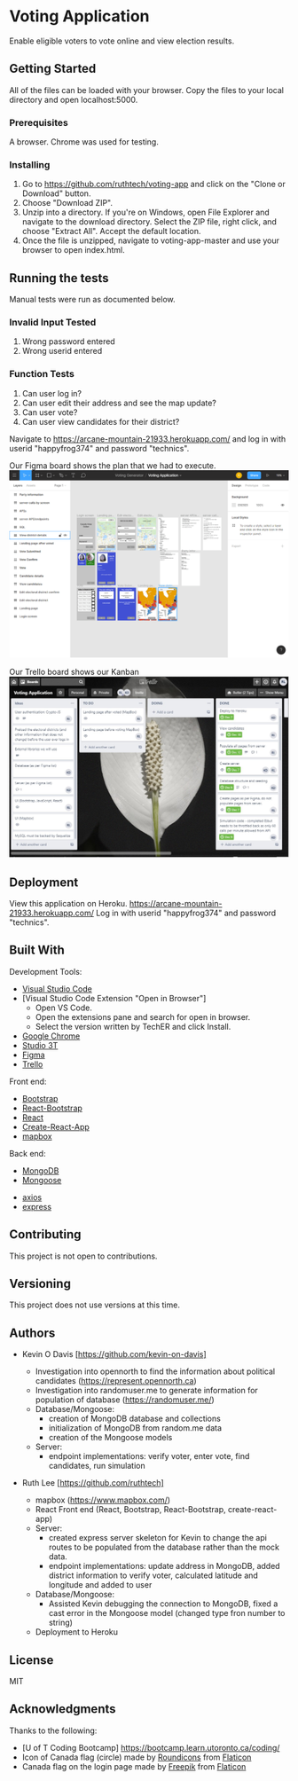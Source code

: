 # Voting Application
Enable eligible voters to vote online and view election results. 

## Getting Started
All of the files can be loaded with your browser. Copy the files to your local directory and open localhost:5000.

### Prerequisites
A browser. Chrome was used for testing. 

### Installing
1. Go to https://github.com/ruthtech/voting-app and click on the "Clone or Download" button. 
2. Choose "Download ZIP". 
3. Unzip into a directory. If you're on Windows, open File Explorer and navigate to the download directory. Select the ZIP file, right click, and choose "Extract All". Accept the default location.
4. Once the file is unzipped, navigate to voting-app-master and use your browser to open index.html.


## Running the tests

Manual tests were run as documented below.

### Invalid Input Tested
1. Wrong password entered
2. Wrong userid entered

### Function Tests
1. Can user log in?
2. Can user edit their address and see the map update?
3. Can user vote? 
4. Can user view candidates for their district?


Navigate to https://arcane-mountain-21933.herokuapp.com/ and log in with userid "happyfrog374" and password "technics".

Our Figma board shows the plan that we had to execute.
![./demo/figma.gif](./demo/figma.gif)

Our Trello board shows our Kanban
![./demo/trello.jpg](./demo/trello.jpg)


## Deployment
View this application on Heroku.  https://arcane-mountain-21933.herokuapp.com/ Log in with userid "happyfrog374" and password "technics".

## Built With
Development Tools:
  * [Visual Studio Code](https://code.visualstudio.com/docs/setup/setup-overview)
  * [Visual Studio Code Extension "Open in Browser"] 
    * Open VS Code.
    * Open the extensions pane and search for open in browser.
    * Select the version written by TechER and click Install.
  * [Google Chrome](https://www.google.com/chrome/browser/desktop/index.html)
  * [Studio 3T](https://studio3t.com/)
  * [Figma](https://www.figma.com)
  * [Trello](https://trello.com/)

Front end:
  * [Bootstrap](https://getbootstrap.com)
  * [React-Bootstrap](https://react-bootstrap.github.io/)
  * [React](https://reactjs.org/)
  * [Create-React-App](https://github.com/facebook/create-react-app)
  * [mapbox](https://www.mapbox.com/)

Back end:
  * [MongoDB](https://www.mongodb.com/)
  * [Mongoose](https://www.npmjs.com/package/mongoose)
  <!-- * [dotenv](https://www.npmjs.com/package/dotenv) -->
  * [axios](https://www.npmjs.com/package/axios)
  * [express](https://www.npmjs.com/package/express)


## Contributing
This project is not open to contributions.

## Versioning
This project does not use versions at this time. 

## Authors
* Kevin O Davis [https://github.com/kevin-on-davis]
   * Investigation into opennorth to find the information about political candidates (https://represent.opennorth.ca)
   * Investigation into randomuser.me to generate information for population of database (https://randomuser.me/)
   * Database/Mongoose: 
      * creation of MongoDB database and collections
      * initialization of MongoDB from random.me data
      * creation of the Mongoose models
   * Server: 
      * endpoint implementations: verify voter, enter vote, find candidates, run simulation


* Ruth Lee [https://github.com/ruthtech]
   * mapbox (https://www.mapbox.com/)
   * React Front end (React, Bootstrap, React-Bootstrap, create-react-app)
   * Server: 
       * created express server skeleton for Kevin to change the api routes to be populated from the database rather than the mock data. 
       * endpoint implementations: update address in MongoDB, added district information to verify voter, calculated latitude and longitude and added to user
   * Database/Mongoose:
       * Assisted Kevin debugging the connection to MongoDB, fixed a cast error in the Mongoose model (changed type fron number to string)
   * Deployment to Heroku

## License
MIT

## Acknowledgments
Thanks to the following:
* [U of T Coding Bootcamp] https://bootcamp.learn.utoronto.ca/coding/
* Icon of Canada flag (circle) made by [Roundicons](https://www.flaticon.com/authors/roundicons) from [Flaticon](https://www.flaticon.com/)
* Canada flag on the login page made by [Freepik](https://www.flaticon.com/authors/freepik) from [Flaticon](https://www.flaticon.com)


  
